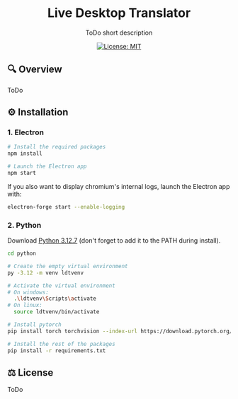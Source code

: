 <h1 align="center">
  Live Desktop Translator
</h1>


<p align="center">
  ToDo short description
</p>

<div align="center">
    
[![License: MIT](https://img.shields.io/badge/License-MIT-yellow.svg)](https://opensource.org/licenses/MIT)
</div>


## 🔍 Overview

ToDo


## ⚙️ Installation

### 1. Electron

```bash
# Install the required packages
npm install

# Launch the Electron app
npm start
```

If you also want to display chromium's internal logs, launch the Electron app with:

```bash
electron-forge start --enable-logging
```


### 2. Python

Download [Python 3.12.7](https://www.python.org/downloads/release/python-3127/) (don't forget to add it to the PATH during install).

```bash
cd python

# Create the empty virtual environment
py -3.12 -m venv ldtvenv

# Activate the virtual environment
# On windows:
  .\ldtvenv\Scripts\activate
# On linux:
  source ldtvenv/bin/activate

# Install pytorch
pip install torch torchvision --index-url https://download.pytorch.org/whl/cu118

# Install the rest of the packages
pip install -r requirements.txt
```



## ⚖️ License

ToDo
